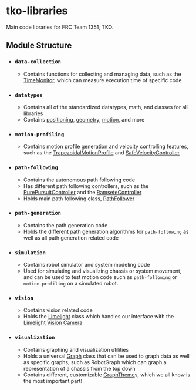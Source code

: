 
# tko-libraries
Main code libraries for FRC Team 1351, TKO.
 
## Module Structure
 - ### ```data-collection```
	 - Contains functions for collecting and managing data, such as the [TimeMonitor](https://github.com/MittyRobotics/tko-libraries), which can measure execution time of specific code
 -  ### ```datatypes```
	 - Contains all of the standardized datatypes, math, and classes for all libraries
	 - Contains [positioning](https://github.com/MittyRobotics/tko-libraries/tree/master/datatypes/src/main/java/com/github/mittyrobotics/datatypes/positioning), [geometry](https://github.com/MittyRobotics/tko-libraries/tree/master/datatypes/src/main/java/com/github/mittyrobotics/datatypes/geometry), [motion](https://github.com/MittyRobotics/tko-libraries/tree/master/datatypes/src/main/java/com/github/mittyrobotics/datatypes/motion), and more
 -  ### ```motion-profiling```
	 - Contains motion profile generation and velocity controlling features, such as the [TrapezoidalMotionProfile](https://github.com/MittyRobotics/tko-libraries/blob/master/motion-profiling/src/main/java/com/github/mittyrobotics/motionprofile/TrapezoidalMotionProfile.java) and [SafeVelocityController](https://github.com/MittyRobotics/tko-libraries/blob/master/motion-profiling/src/main/java/com/github/mittyrobotics/motionprofile/SafeVelocityController.java)
 -  ### ```path-following```
	 - Contains the autonomous path following code
	 - Has different path following controllers, such as the [PurePursuitController](https://github.com/MittyRobotics/tko-libraries/blob/master/path-following/src/main/java/com/github/mittyrobotics/path/following/controllers/PurePursuitController.java) and the [RamseteController](https://github.com/MittyRobotics/tko-libraries/blob/master/path-following/src/main/java/com/github/mittyrobotics/path/following/controllers/RamseteController.java)
	 - Holds main path following class, [PathFollower](https://github.com/MittyRobotics/tko-libraries/blob/master/path-following/src/main/java/com/github/mittyrobotics/path/following/PathFollower.java)
 -  ### ```path-generation```
	 - Contains the path generation code
	 - Holds the different path generation algorithms for ```path-following``` as well as all path generation related code
 -  ### ```simulation```
	 - Contains robot simulator and system modeling code
	 - Used for simulating and visualizing chassis or system movement, and can be used to test motion code such as ```path-following``` or ```motion-profiling``` on a simulated robot.
 -  ### ```vision```
	 - Contains vision related code
	 - Holds the [Limelight](https://github.com/MittyRobotics/tko-libraries/blob/master/vision/src/main/java/com/github/mittyrobotics/vision/Limelight.java) class which handles our interface with the [Limelight Vision Camera](https://limelightvision.io/)
 -  ### ```visualization```
	 - Contains graphing and visualization utilities
	 - Holds a universal [Graph](https://github.com/MittyRobotics/tko-libraries/blob/master/visualization/src/main/java/com/github/mittyrobotics/visualization/graphs/Graph.java) class that can be used to graph data as well as specific graphs, such as RobotGraph which can graph a representation of a chassis from the top down
	 - Contains different, customizable [GraphTheme](https://github.com/MittyRobotics/tko-libraries/tree/master/visualization/src/main/java/com/github/mittyrobotics/visualization/themes)s, which we all know is the most important part!
